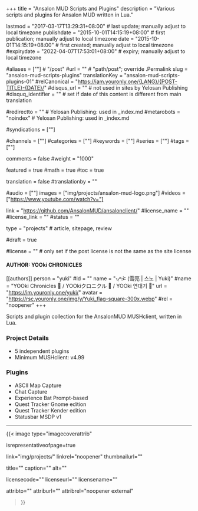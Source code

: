 +++
title = "Ansalon MUD Scripts and Plugins"
description = "Various scripts and plugins for Ansalon MUD written in Lua."

lastmod = "2017-03-17T13:29:31+08:00"                 # last update; manually adjust to local timezone
publishdate = "2015-10-01T14:15:19+08:00"             # first publication; manually adjust to local timezone
date = "2015-10-01T14:15:19+08:00"                    # first created; manually adjust to local timezone
#expirydate = "2022-04-07T17:53:01+08:00"              # expiry; manually adjust to local timezone

#aliases = [""]                                        # "/post"
#url = ""                                              # "path/post"; override .Permalink
slug = "ansalon-mud-scripts-plugins"
translationKey = "ansalon-mud-scripts-plugins-01"
#relCanonical = "https://iam.youronly.one/{LANG}/{POST-TITLE}-{DATE}/"
#disqus_url = ""                                       # not used in sites by Yelosan Publishing
#disquq_identifier = ""                                # set if date of this content is different from main translation

#redirectto = ""                                       # Yelosan Publishing: used in _index.md
#metarobots = "noindex"                                # Yelosan Publishing: used in _index.md

#syndications = [""]

#channels = [""]
#categories = [""]
#keywords = [""]
#series = [""]
#tags = [""]

comments = false
#weight = "1000"

featured = true
#math = true
#toc = true

translation = false
#translationby = ""

#audio = [""]
images = ["img/projects/ansalon-mud-logo.png"]
#videos = ["https://www.youtube.com/watch?v="]

link = "https://github.com/AnsalonMUD/ansalonclient/"
#license_name = ""
#license_link = ""
#status = ""

type = "projects"                                             # article, sitepage, review

#draft = true

#license = ""                                          # only set if the post license is not the same as the site license

#### AUTHOR: YOOki CHRONICLES ####
[[authors]]
  person = "yuki"
  #id = ""
  name = "ᜌᜓᜃᜒ (雪亮 | 스노 | Yuki)"
  #name = "YOOki Chronicles 📜 / YOOkiクロニクル 📜 / YOOki 연대기 📜"
  url = "https://im.youronly.one/yuki/"
  avatar = "https://rsc.youronly.one/img/y/Yuki_flag-square-300x.webp"
  #rel = "noopener"
+++

Scripts and plugin collection for the AnsalonMUD MUSHclient, written in Lua.

### Project Details

- 5 independent plugins
- Minimum MUSHclient: v4.99

### Plugins

- ASCII Map Capture
- Chat Capture
- Experience Bat Prompt-based
- Quest Tracker Gnome edition
- Quest Tracker Kender edition
- Statusbar MSDP v1

---

{{< image
  type="imagecoverattrib"

  isrepresentativeofpage=true

  link="img/projects/"
  linkrel="noopener"
  thumbnailurl=""

  title=""
  caption=""
  alt=""

  licensecode=""
  licenseurl=""
  licensename=""

  attribto=""
  attriburl=""
  attribrel="noopener external"
>}}
